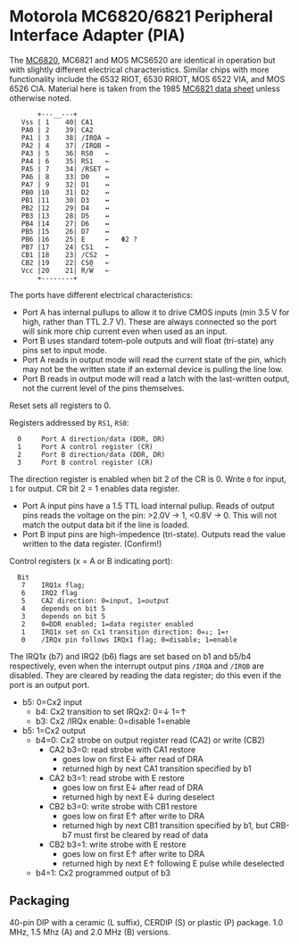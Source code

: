 Motorola MC6820/6821 Peripheral Interface Adapter (PIA)
=======================================================

The [MC6820], MC6821 and MOS MCS6520 are identical in operation but
with slightly different electrical characteristics. Similar chips with
more functionality include the 6532 RIOT, 6530 RRIOT, MOS 6522 VIA,
and MOS 6526 CIA. Material here is taken from the 1985 [MC6821 data
sheet][data] unless otherwise noted.

           +---__---+
       Vss | 1    40| CA1
       PA0 | 2    39| CA2
       PA1 | 3    38| /IRQA →
       PA2 | 4    37| /IRQB →
       PA3 | 5    36| RS0   ←
       PA4 | 6    35| RS1   ←
       PA5 | 7    34| /RSET ←
       PA6 | 8    33| D0    ↔
       PA7 | 9    32| D1    ↔
       PB0 |10    31| D2    ↔
       PB1 |11    30| D3    ↔
       PB2 |12    29| D4    ↔
       PB3 |13    28| D5    ↔
       PB4 |14    27| D6    ↔
       PB5 |15    26| D7    ↔
       PB6 |16    25| E     ←   Φ2 ?
       PB7 |17    24| CS1   ←
       CB1 |18    23| /CS2  ←
       CB2 |19    22| CS0   ←
       Vcc |20    21| R/W̅   ←
           +--------+

The ports have different electrical characteristics:
- Port A has internal pullups to allow it to drive CMOS inputs (min
  3.5 V for high, rather than TTL 2.7 V). These are always connected
  so the port will sink more chip current even when used as an input.
- Port B uses standard totem-pole outputs and will float (tri-state)
  any pins set to input mode.
- Port A reads in output mode will read the current state of the pin,
  which may not be the written state if an external device is pulling
  the line low.
- Port B reads in output mode will read a latch with the last-written
  output, not the current level of the pins themselves.

Reset sets all registers to 0.

Registers addressed by `RS1`, `RS0`:

      0     Port A direction/data (DDR, DR)
      1     Port A control register (CR)
      2     Port B direction/data (DDR, DR)
      3     Port B control register (CR)

The direction register is enabled when bit 2 of the CR is 0. Write `0`
for input, `1` for output. CR bit 2 = 1 enables data register.
- Port A input pins have a 1.5 TTL load internal pullup. Reads of
  output pins reads the voltage on the pin: >2.0V → 1, <0.8V → 0. This
  will not match the output data bit if the line is loaded.
- Port B input pins are high-impedence (tri-state). Outputs read the
  value written to the data register. (Confirm!)

Control registers (x = A or B indicating port):

      Bit
       7    IRQ1x flag;
       6    IRQ2 flag
       5    CA2 direction: 0=input, 1=output
       4    depends on bit 5
       3    depends on bit 5
       2    0=DDR enabled; 1=data register enabled
       1    IRQ1x set on Cx1 transition direction: 0=↓; 1=↑
       0    /IRQx pin follows IRQx1 flag; 0=disable; 1=enable

The IRQ1x (b7) and IRQ2 (b6) flags are set based on b1 and b5/b4
respectively, even when the interrupt output pins `/IRQA` and `/IRQB`
are disabled. They are cleared by reading the data register; do this
even if the port is an output port.

- b5: 0=Cx2 input
  - b4: Cx2 transition to set IRQx2: 0=↓ 1=↑
  - b3: Cx2 /IRQx enable: 0=disable 1=enable
- b5: 1=Cx2 output
  - b4=0: Cx2 strobe on output register read (CA2) or write (CB2)
    - CA2 b3=0: read strobe with CA1 restore
      - goes low on first E↓ after read of DRA
      - returned high by next CA1 transition specified by b1
    - CA2 b3=1: read strobe with E restore
      - goes low on first E↓ after read of DRA
      - returned high by next E↓ during deselect
    - CB2 b3=0: write strobe with CB1 restore
      - goes low on first E↑ after write to DRA
      - returned high by next CB1 transition specified by b1,
        but CRB-b7 must first be cleared by read of data
    - CB2 b3=1: write strobe with E restore
      - goes low on first E↑ after write to DRA
      - returned high by next E↑ following E pulse while deselected
  - b4=1: Cx2 programmed output of b3


Packaging
---------

40-pin DIP with a ceramic (L suffix), CERDIP (S) or plastic (P)
package. 1.0 MHz, 1.5 Mhz (A) and 2.0 MHz (B) versions.



<!-------------------------------------------------------------------->
[MC6820]: https://en.wikipedia.org/wiki/Peripheral_Interface_Adapter
[data]: https://embed.widencdn.net/pdf/plus/rocelec/j3bd72akh4/RE_DSHEET_MC6821-A21-B21_REI.pdf?u=5oefqw
